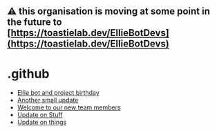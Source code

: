 ## ⚠️ this organisation is moving at some point in the future to [https://toastielab.dev/EllieBotDevs](https://toastielab.dev/EllieBotDevs)
# .github

<!-- BLOG-POST-LIST:START -->
- [Ellie bot and project birthday](https://blog.elliebot.net/ellie-bday-2022)
- [Another small update](https://blog.elliebot.net/another-update)
- [Welcome to our new team members](https://blog.elliebot.net/welcome-team-members)
- [Update on Stuff](https://blog.elliebot.net/small-update-on-things)
- [Update on things](https://blog.elliebot.net/update-on-things)
<!-- BLOG-POST-LIST:END -->

